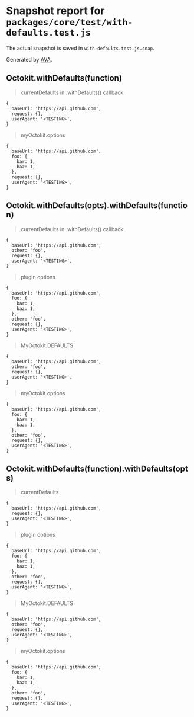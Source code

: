 # Snapshot report for `packages/core/test/with-defaults.test.js`

The actual snapshot is saved in `with-defaults.test.js.snap`.

Generated by [AVA](https://avajs.dev).

## Octokit.withDefaults(function)

> currentDefaults in .withDefaults() callback

    {
      baseUrl: 'https://api.github.com',
      request: {},
      userAgent: '<TESTING>',
    }

> myOctokit.options

    {
      baseUrl: 'https://api.github.com',
      foo: {
        bar: 1,
        baz: 1,
      },
      request: {},
      userAgent: '<TESTING>',
    }

## Octokit.withDefaults(opts).withDefaults(function)

> currentDefaults in .withDefaults() callback

    {
      baseUrl: 'https://api.github.com',
      other: 'foo',
      request: {},
      userAgent: '<TESTING>',
    }

> plugin options

    {
      baseUrl: 'https://api.github.com',
      foo: {
        bar: 1,
        baz: 1,
      },
      other: 'foo',
      request: {},
      userAgent: '<TESTING>',
    }

> MyOctokit.DEFAULTS

    {
      baseUrl: 'https://api.github.com',
      other: 'foo',
      request: {},
      userAgent: '<TESTING>',
    }

> myOctokit.options

    {
      baseUrl: 'https://api.github.com',
      foo: {
        bar: 1,
        baz: 1,
      },
      other: 'foo',
      request: {},
      userAgent: '<TESTING>',
    }

## Octokit.withDefaults(function).withDefaults(opts)

> currentDefaults

    {
      baseUrl: 'https://api.github.com',
      request: {},
      userAgent: '<TESTING>',
    }

> plugin options

    {
      baseUrl: 'https://api.github.com',
      foo: {
        bar: 1,
        baz: 1,
      },
      other: 'foo',
      request: {},
      userAgent: '<TESTING>',
    }

> MyOctokit.DEFAULTS

    {
      baseUrl: 'https://api.github.com',
      other: 'foo',
      request: {},
      userAgent: '<TESTING>',
    }

> myOctokit.options

    {
      baseUrl: 'https://api.github.com',
      foo: {
        bar: 1,
        baz: 1,
      },
      other: 'foo',
      request: {},
      userAgent: '<TESTING>',
    }
